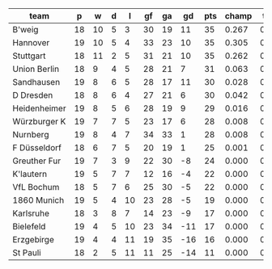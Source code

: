 |     team     | p  | w  | d | l  | gf | ga | gd  | pts | champ | top2  | top3  | top4  |  5-7  | bot4  | bot3  | bot2  |
|--------------|----|----|---|----|----|----|-----|-----|-------|-------|-------|-------|-------|-------|-------|-------|
| B'weig       | 18 | 10 | 5 |  3 | 30 | 19 |  11 |  35 | 0.267 | 0.498 | 0.672 | 0.795 | 0.168 | 0.000 | 0.000 | 0.000|
| Hannover     | 19 | 10 | 5 |  4 | 33 | 23 |  10 |  35 | 0.305 | 0.531 | 0.698 | 0.812 | 0.154 | 0.000 | 0.000 | 0.000|
| Stuttgart    | 18 | 11 | 2 |  5 | 31 | 21 |  10 |  35 | 0.262 | 0.485 | 0.654 | 0.783 | 0.173 | 0.000 | 0.000 | 0.000|
| Union Berlin | 18 |  9 | 4 |  5 | 28 | 21 |   7 |  31 | 0.063 | 0.165 | 0.298 | 0.447 | 0.366 | 0.000 | 0.000 | 0.000|
| Sandhausen   | 19 |  8 | 6 |  5 | 28 | 17 |  11 |  30 | 0.028 | 0.094 | 0.191 | 0.318 | 0.392 | 0.001 | 0.000 | 0.000|
| D Dresden    | 18 |  8 | 6 |  4 | 27 | 21 |   6 |  30 | 0.042 | 0.116 | 0.225 | 0.350 | 0.386 | 0.001 | 0.000 | 0.000|
| Heidenheimer | 19 |  8 | 5 |  6 | 28 | 19 |   9 |  29 | 0.016 | 0.050 | 0.109 | 0.198 | 0.375 | 0.003 | 0.001 | 0.000|
| Würzburger K | 19 |  7 | 7 |  5 | 23 | 17 |   6 |  28 | 0.008 | 0.029 | 0.068 | 0.130 | 0.342 | 0.004 | 0.001 | 0.000|
| Nurnberg     | 19 |  8 | 4 |  7 | 34 | 33 |   1 |  28 | 0.008 | 0.027 | 0.065 | 0.119 | 0.324 | 0.007 | 0.001 | 0.000|
| F Düsseldorf | 18 |  6 | 7 |  5 | 20 | 19 |   1 |  25 | 0.001 | 0.004 | 0.014 | 0.032 | 0.153 | 0.042 | 0.016 | 0.004|
| Greuther Fur | 19 |  7 | 3 |  9 | 22 | 30 |  -8 |  24 | 0.000 | 0.001 | 0.003 | 0.006 | 0.057 | 0.125 | 0.056 | 0.017|
| K'lautern    | 19 |  5 | 7 |  7 | 12 | 16 |  -4 |  22 | 0.000 | 0.000 | 0.001 | 0.002 | 0.035 | 0.180 | 0.087 | 0.031|
| VfL Bochum   | 18 |  5 | 7 |  6 | 25 | 30 |  -5 |  22 | 0.000 | 0.001 | 0.003 | 0.008 | 0.061 | 0.118 | 0.052 | 0.018|
| 1860 Munich  | 19 |  5 | 4 | 10 | 23 | 28 |  -5 |  19 | 0.000 | 0.000 | 0.000 | 0.002 | 0.011 | 0.338 | 0.190 | 0.084|
| Karlsruhe    | 18 |  3 | 8 |  7 | 14 | 23 |  -9 |  17 | 0.000 | 0.000 | 0.000 | 0.000 | 0.002 | 0.695 | 0.507 | 0.298|
| Bielefeld    | 19 |  4 | 5 | 10 | 23 | 34 | -11 |  17 | 0.000 | 0.000 | 0.000 | 0.000 | 0.001 | 0.721 | 0.537 | 0.314|
| Erzgebirge   | 19 |  4 | 4 | 11 | 19 | 35 | -16 |  16 | 0.000 | 0.000 | 0.000 | 0.000 | 0.001 | 0.815 | 0.662 | 0.459|
| St Pauli     | 18 |  2 | 5 | 11 | 11 | 25 | -14 |  11 | 0.000 | 0.000 | 0.000 | 0.000 | 0.000 | 0.950 | 0.891 | 0.775|
